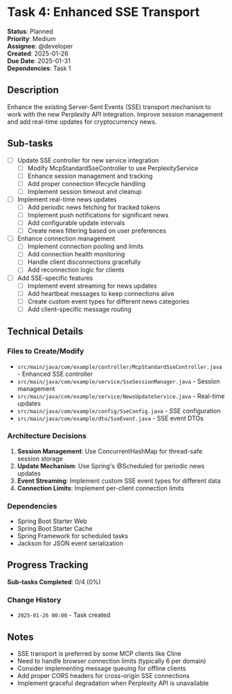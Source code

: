 # Task 4: Enhanced SSE Transport

**Status**: Planned  
**Priority**: Medium  
**Assignee**: @developer  
**Created**: 2025-01-26  
**Due Date**: 2025-01-31  
**Dependencies**: Task 1

## Description

Enhance the existing Server-Sent Events (SSE) transport mechanism to work with the new Perplexity API integration. Improve session management and add real-time updates for cryptocurrency news.

## Sub-tasks

- [ ] Update SSE controller for new service integration
    - [ ] Modify McpStandardSseController to use PerplexityService
    - [ ] Enhance session management and tracking
    - [ ] Add proper connection lifecycle handling
    - [ ] Implement session timeout and cleanup
- [ ] Implement real-time news updates
    - [ ] Add periodic news fetching for tracked tokens
    - [ ] Implement push notifications for significant news
    - [ ] Add configurable update intervals
    - [ ] Create news filtering based on user preferences
- [ ] Enhance connection management
    - [ ] Implement connection pooling and limits
    - [ ] Add connection health monitoring
    - [ ] Handle client disconnections gracefully
    - [ ] Add reconnection logic for clients
- [ ] Add SSE-specific features
    - [ ] Implement event streaming for news updates
    - [ ] Add heartbeat messages to keep connections alive
    - [ ] Create custom event types for different news categories
    - [ ] Add client-specific message routing

## Technical Details

### Files to Create/Modify

- `src/main/java/com/example/controller/McpStandardSseController.java` - Enhanced SSE controller
- `src/main/java/com/example/service/SseSessionManager.java` - Session management
- `src/main/java/com/example/service/NewsUpdateService.java` - Real-time updates
- `src/main/java/com/example/config/SseConfig.java` - SSE configuration
- `src/main/java/com/example/dto/SseEvent.java` - SSE event DTOs

### Architecture Decisions

1. **Session Management**: Use ConcurrentHashMap for thread-safe session storage
2. **Update Mechanism**: Use Spring's @Scheduled for periodic news updates
3. **Event Streaming**: Implement custom SSE event types for different data
4. **Connection Limits**: Implement per-client connection limits

### Dependencies

- Spring Boot Starter Web
- Spring Boot Starter Cache
- Spring Framework for scheduled tasks
- Jackson for JSON event serialization

## Progress Tracking

**Sub-tasks Completed**: 0/4 (0%)

### Change History

- `2025-01-26 00:00` - Task created

## Notes

- SSE transport is preferred by some MCP clients like Cline
- Need to handle browser connection limits (typically 6 per domain)
- Consider implementing message queuing for offline clients
- Add proper CORS headers for cross-origin SSE connections
- Implement graceful degradation when Perplexity API is unavailable 